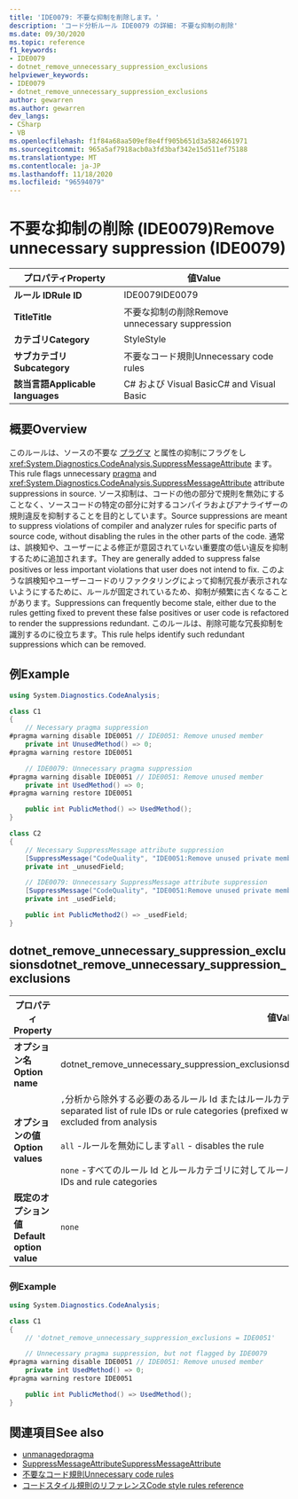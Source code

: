 ```yaml
---
title: 'IDE0079: 不要な抑制を削除します。'
description: 'コード分析ルール IDE0079 の詳細: 不要な抑制の削除'
ms.date: 09/30/2020
ms.topic: reference
f1_keywords:
- IDE0079
- dotnet_remove_unnecessary_suppression_exclusions
helpviewer_keywords:
- IDE0079
- dotnet_remove_unnecessary_suppression_exclusions
author: gewarren
ms.author: gewarren
dev_langs:
- CSharp
- VB
ms.openlocfilehash: f1f84a68aa509ef8e4ff905b651d3a5824661971
ms.sourcegitcommit: 965a5af7918acb0a3fd3baf342e15d511ef75188
ms.translationtype: MT
ms.contentlocale: ja-JP
ms.lasthandoff: 11/18/2020
ms.locfileid: "96594079"
---
```

# <a name="remove-unnecessary-suppression-ide0079"></a><span data-ttu-id="b0679-103">不要な抑制の削除 (IDE0079)</span><span class="sxs-lookup"><span data-stu-id="b0679-103">Remove unnecessary suppression (IDE0079)</span></span>

|<span data-ttu-id="b0679-104">プロパティ</span><span class="sxs-lookup"><span data-stu-id="b0679-104">Property</span></span>|<span data-ttu-id="b0679-105">値</span><span class="sxs-lookup"><span data-stu-id="b0679-105">Value</span></span>|
|-|-|
| <span data-ttu-id="b0679-106">**ルール ID**</span><span class="sxs-lookup"><span data-stu-id="b0679-106">**Rule ID**</span></span> | <span data-ttu-id="b0679-107">IDE0079</span><span class="sxs-lookup"><span data-stu-id="b0679-107">IDE0079</span></span> |
| <span data-ttu-id="b0679-108">**Title**</span><span class="sxs-lookup"><span data-stu-id="b0679-108">**Title**</span></span> | <span data-ttu-id="b0679-109">不要な抑制の削除</span><span class="sxs-lookup"><span data-stu-id="b0679-109">Remove unnecessary suppression</span></span> |
| <span data-ttu-id="b0679-110">**カテゴリ**</span><span class="sxs-lookup"><span data-stu-id="b0679-110">**Category**</span></span> | <span data-ttu-id="b0679-111">Style</span><span class="sxs-lookup"><span data-stu-id="b0679-111">Style</span></span> |
| <span data-ttu-id="b0679-112">**サブカテゴリ**</span><span class="sxs-lookup"><span data-stu-id="b0679-112">**Subcategory**</span></span> | <span data-ttu-id="b0679-113">不要なコード規則</span><span class="sxs-lookup"><span data-stu-id="b0679-113">Unnecessary code rules</span></span> |
| <span data-ttu-id="b0679-114">**該当言語**</span><span class="sxs-lookup"><span data-stu-id="b0679-114">**Applicable languages**</span></span> | <span data-ttu-id="b0679-115">C# および Visual Basic</span><span class="sxs-lookup"><span data-stu-id="b0679-115">C# and Visual Basic</span></span> |

## <a name="overview"></a><span data-ttu-id="b0679-116">概要</span><span class="sxs-lookup"><span data-stu-id="b0679-116">Overview</span></span>

<span data-ttu-id="b0679-117">このルールは、ソースの不要な [プラグマ](../../../csharp/language-reference/preprocessor-directives/preprocessor-pragma-warning.md) と属性の抑制にフラグをし <xref:System.Diagnostics.CodeAnalysis.SuppressMessageAttribute> ます。</span><span class="sxs-lookup"><span data-stu-id="b0679-117">This rule flags unnecessary [pragma](../../../csharp/language-reference/preprocessor-directives/preprocessor-pragma-warning.md) and <xref:System.Diagnostics.CodeAnalysis.SuppressMessageAttribute> attribute suppressions in source.</span></span> <span data-ttu-id="b0679-118">ソース抑制は、コードの他の部分で規則を無効にすることなく、ソースコードの特定の部分に対するコンパイラおよびアナライザーの規則違反を抑制することを目的としています。</span><span class="sxs-lookup"><span data-stu-id="b0679-118">Source suppressions are meant to suppress violations of compiler and analyzer rules for specific parts of source code, without disabling the rules in the other parts of the code.</span></span> <span data-ttu-id="b0679-119">通常は、誤検知や、ユーザーによる修正が意図されていない重要度の低い違反を抑制するために追加されます。</span><span class="sxs-lookup"><span data-stu-id="b0679-119">They are generally added to suppress false positives or less important violations that user does not intend to fix.</span></span> <span data-ttu-id="b0679-120">このような誤検知やユーザーコードのリファクタリングによって抑制冗長が表示されないようにするために、ルールが固定されているため、抑制が頻繁に古くなることがあります。</span><span class="sxs-lookup"><span data-stu-id="b0679-120">Suppressions can frequently become stale, either due to the rules getting fixed to prevent these false positives or user code is refactored to render the suppressions redundant.</span></span> <span data-ttu-id="b0679-121">このルールは、削除可能な冗長抑制を識別するのに役立ちます。</span><span class="sxs-lookup"><span data-stu-id="b0679-121">This rule helps identify such redundant suppressions which can be removed.</span></span>

## <a name="example"></a><span data-ttu-id="b0679-122">例</span><span class="sxs-lookup"><span data-stu-id="b0679-122">Example</span></span>

```csharp
using System.Diagnostics.CodeAnalysis;

class C1
{
    // Necessary pragma suppression
#pragma warning disable IDE0051 // IDE0051: Remove unused member
    private int UnusedMethod() => 0;
#pragma warning restore IDE0051

    // IDE0079: Unnecessary pragma suppression
#pragma warning disable IDE0051 // IDE0051: Remove unused member
    private int UsedMethod() => 0;
#pragma warning restore IDE0051

    public int PublicMethod() => UsedMethod();
}

class C2
{
    // Necessary SuppressMessage attribute suppression
    [SuppressMessage("CodeQuality", "IDE0051:Remove unused private members", Justification = "<Pending>")]
    private int _unusedField;

    // IDE0079: Unnecessary SuppressMessage attribute suppression
    [SuppressMessage("CodeQuality", "IDE0051:Remove unused private members", Justification = "<Pending>")]
    private int _usedField;

    public int PublicMethod2() => _usedField;
}
```

## <a name="dotnet_remove_unnecessary_suppression_exclusions"></a><span data-ttu-id="b0679-123">dotnet_remove_unnecessary_suppression_exclusions</span><span class="sxs-lookup"><span data-stu-id="b0679-123">dotnet_remove_unnecessary_suppression_exclusions</span></span>

|<span data-ttu-id="b0679-124">プロパティ</span><span class="sxs-lookup"><span data-stu-id="b0679-124">Property</span></span>|<span data-ttu-id="b0679-125">値</span><span class="sxs-lookup"><span data-stu-id="b0679-125">Value</span></span>|
|-|-|
| <span data-ttu-id="b0679-126">**オプション名**</span><span class="sxs-lookup"><span data-stu-id="b0679-126">**Option name**</span></span> | <span data-ttu-id="b0679-127">dotnet_remove_unnecessary_suppression_exclusions</span><span class="sxs-lookup"><span data-stu-id="b0679-127">dotnet_remove_unnecessary_suppression_exclusions</span></span>
| <span data-ttu-id="b0679-128">**オプションの値**</span><span class="sxs-lookup"><span data-stu-id="b0679-128">**Option values**</span></span> | <span data-ttu-id="b0679-129">`,`分析から除外する必要のあるルール Id またはルールカテゴリ (プレフィックス付き) の一覧 `category:`</span><span class="sxs-lookup"><span data-stu-id="b0679-129">`,` separated list of rule IDs or rule categories (prefixed with `category:`) whose suppressions must be excluded from analysis</span></span><br /><br /><span data-ttu-id="b0679-130">`all` -ルールを無効にします</span><span class="sxs-lookup"><span data-stu-id="b0679-130">`all` - disables the rule</span></span><br /><br /><span data-ttu-id="b0679-131">`none` -すべてのルール Id とルールカテゴリに対してルールを有効にします。</span><span class="sxs-lookup"><span data-stu-id="b0679-131">`none` - enables the rule for all rule IDs and rule categories</span></span> |
| <span data-ttu-id="b0679-132">**既定のオプション値**</span><span class="sxs-lookup"><span data-stu-id="b0679-132">**Default option value**</span></span> | `none` |

### <a name="example"></a><span data-ttu-id="b0679-133">例</span><span class="sxs-lookup"><span data-stu-id="b0679-133">Example</span></span>

```csharp
using System.Diagnostics.CodeAnalysis;

class C1
{
    // 'dotnet_remove_unnecessary_suppression_exclusions = IDE0051'

    // Unnecessary pragma suppression, but not flagged by IDE0079
#pragma warning disable IDE0051 // IDE0051: Remove unused member
    private int UsedMethod() => 0;
#pragma warning restore IDE0051

    public int PublicMethod() => UsedMethod();
}
```

## <a name="see-also"></a><span data-ttu-id="b0679-134">関連項目</span><span class="sxs-lookup"><span data-stu-id="b0679-134">See also</span></span>

- [<span data-ttu-id="b0679-135">unmanaged</span><span class="sxs-lookup"><span data-stu-id="b0679-135">pragma</span></span>](../../../csharp/language-reference/preprocessor-directives/preprocessor-pragma-warning.md)
- [<span data-ttu-id="b0679-136">SuppressMessageAttribute</span><span class="sxs-lookup"><span data-stu-id="b0679-136">SuppressMessageAttribute</span></span>](/dotnet/api/system.diagnostics.codeanalysis.suppressmessageattribute.md)
- [<span data-ttu-id="b0679-137">不要なコード規則</span><span class="sxs-lookup"><span data-stu-id="b0679-137">Unnecessary code rules</span></span>](unnecessary-code-rules.md)
- [<span data-ttu-id="b0679-138">コードスタイル規則のリファレンス</span><span class="sxs-lookup"><span data-stu-id="b0679-138">Code style rules reference</span></span>](index.md)
